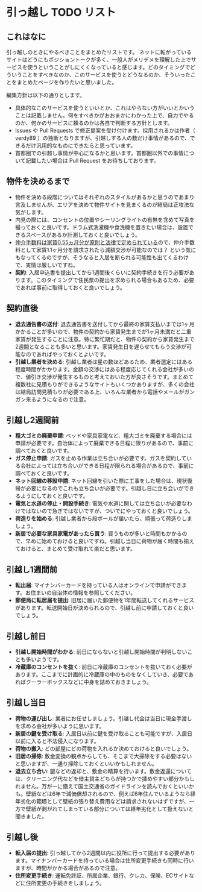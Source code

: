 # 引っ越し TODO リスト
## これはなに
引っ越しのときにやるべきことをまとめたリストです。
ネットに転がっているサイトはどうにもポジショントークが多く、一般人がメリデメを理解した上でサービスを使うということがしにくくなっていると感じます。どのタイミングでどういうことをすべきなのか、このサービスを使うとどうなるのか、そういったことをまとめたページを作りたいと思いました。

編集方針は以下の通りとします。

* 具体的なこのサービスを使うといいとか、これはやらない方がいいとかいうことは記載しません。何をすべきかがおおまかにわかった上で、自力でやるのか、何かのサービスに頼るのかは各自で判断する方針とします。
* Issues や Pull Requests で修正提案を受け付けます。採用されるかは作者（ verdy89 ）の独断となりますが、引越しする人の数だけ事情があるので、できるだけ汎用的なものにできたらと思っています。
* 首都圏での引越し事情が中心になるかと思います。首都圏以外での事情について記載したい場合は Pull Request をお待ちしております。

## 物件を決めるまで
* 物件を決める段階についてはそれぞれのスタイルがあるかと思うのであまり言及しませんが、エリアを決めて物件サイトを見まくるのが結局は正攻法な気がします。
* 内見の際には、コンセントの位置やシーリングライトの有無を含めて写真を撮っておくと良いです。ドラム式洗濯機や食洗機を置きたい場合は、設置できるスペースがあるか計測しておくと良いでしょう。
* [仲介手数料は家賃0.55ヵ月分が原則と法律で定められている](https://www.chintai.net/news/152506/)ので、仲介手数料として家賃1.1ヶ月分を請求されたら減額交渉が可能なのでは？ という気にもなってくるのですが、そうなると入居を断られる可能性も出てくるわけで、実情は厳しいですね。
* **契約**: 入居申込書を提出してから1週間後くらいに契約手続きを行う必要があります。このタイミングで住民票の提出を求められる場合もあるため、必要であれば事前に取得しておくと良いでしょう。

## 契約直後
* **退去通告書の送付**: 退去通告書を送付してから最終の家賃支払いまでは1ヶ月かかることが多いので、物件の契約から家賃発生までが1ヶ月未満だと二重家賃が発生することに注意。特に繁忙期だと、物件の契約から家賃発生まで2週間となることも多いと思います。家賃発生日を遅らせてもらう交渉が可能なのであればやっておくとよいです。
* **引越し業者を決める**: 引越し業者は星の数ほどあるため、業者選定にはある程度時間がかかります。金額の交渉にはある程度応じてくれる会社が多いので、値引き交渉が発生するものと考えておいた方が良さそうです。まとめて複数社に見積もりができるようなサイトもいくつかありますが、多くの会社は結局訪問見積もりが必要である上、いろんな業者から電話やメールがガンガン来るようになるので注意。

## 引越し2週間前
* **粗大ゴミの廃棄申請**: ベッドや家具家電など、粗大ゴミを廃棄する場合には申請が必要です。自治体によって廃棄できる日程に限りがあるので、事前に調べておくと良いです。
* **ガス停止申請**: ガスを止める作業は立ち合いが必要です。ガスを契約している会社によっては立ち合いができる日程が限られる場合があるので、事前に調べておくと良いです。
* **ネット回線の移設申請**: ネット回線を引いた際に工事をした場合は、現状復帰が必要になるのでこれも立ち会いが必要です。引越し日に立ち会いができるようにしておくと良いです。
* **電気と水道の停止・開設手続き**: 電気や水道に関しては立ち合いが必要なわけではないので急ぎではないですが、ついでにやっておくと良いでしょう。
* **荷造りを始める**: 引越し業者から段ボールが届いたら、頑張って荷造りしましょう。
* **新居で必要な家具家電があったら買う**: 買うものが多いと時間もかかるので、早めに始めておけると良いですね。引越し当日に荷物が届く時間も揃えておけると、まとめて受け取れて楽だと思います。

## 引越し1週間前
* **転出届**: マイナンバーカードを持っている人はオンラインで申請ができます。お住まいの自治体の情報を参照してください。
* **郵便局に転居届を提出**: 旧居に届いた郵便物を1年間転送してくれるサービスがあります。転送開始日が決められるので、引越し前に申請しておくと良いでしょう。

## 引越し前日
* **引越し開始時間がわかる**: 前日にならないと引越し開始時間が判明しないことも多いようです。
* **冷蔵庫のコンセントを抜く**: 前日に冷蔵庫のコンセントを抜いておく必要があります。ここまでに計画的に冷蔵庫の中のものをなくしていき、必要であればクーラーボックスなどに中身を詰めておきましょう。

## 引越し当日
* **荷物の運び出し**: 業者にお任せしましょう。引越し代金は当日に現金手渡しを求める会社が多いように思います。
* **新居の鍵を受け取る**: 入居日以前に鍵を受け取ることも可能ですが、入居日以前に入ると不法侵入になります。
* **荷物の搬入**: どの部屋にどの荷物を入れるか決めておけると良いでしょう。
* **旧居の掃除**: 敷金変換の観点からしても、そこまで大掃除をする必要はないと思いますが、一通り掃除しておくといいかもしれません。
* **退去立ち合い**: 鍵などの返却と、敷金の精算を行います。敷金返還については、クリーニング代などを借主貸主どちらが持つかで揉めやすい部分かもしれません。万が一に備えて国土交通省のガイドラインを読んでおくといいかも。壁紙などは6年で減価償却されるので、例えば6年住んでいるようなら経年劣化の範疇として壁紙の張り替え費用などは請求されないはずですが、一方で壁紙が剥がれてしまっている部分については経年劣化として扱えないと聞きました。

## 引越し後
* **転入届の提出**: 引っ越してから2週間以内に役所に行って提出する必要があります。マイナンバーカードを持っている場合は住所変更手続きも同時に行いますが、時間がかかる場合があるので注意。
* **住所変更手続き**: 運転免許証、所属企業、銀行、クレカ、保険、ECサイトなどに住所変更の手続きをしましょう。
